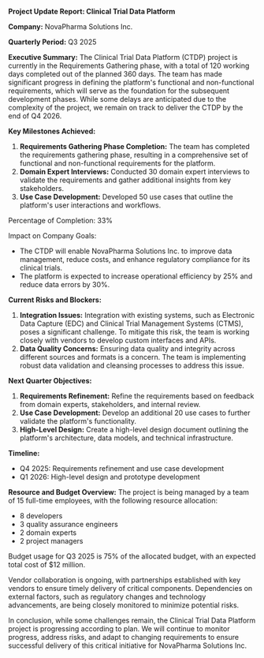 **Project Update Report: Clinical Trial Data Platform**

**Company:** NovaPharma Solutions Inc.

**Quarterly Period:** Q3 2025

**Executive Summary:**
The Clinical Trial Data Platform (CTDP) project is currently in the Requirements Gathering phase, with a total of 120 working days completed out of the planned 360 days. The team has made significant progress in defining the platform's functional and non-functional requirements, which will serve as the foundation for the subsequent development phases. While some delays are anticipated due to the complexity of the project, we remain on track to deliver the CTDP by the end of Q4 2026.

**Key Milestones Achieved:**

1. **Requirements Gathering Phase Completion:** The team has completed the requirements gathering phase, resulting in a comprehensive set of functional and non-functional requirements for the platform.
2. **Domain Expert Interviews:** Conducted 30 domain expert interviews to validate the requirements and gather additional insights from key stakeholders.
3. **Use Case Development:** Developed 50 use cases that outline the platform's user interactions and workflows.

Percentage of Completion: 33%

Impact on Company Goals:

* The CTDP will enable NovaPharma Solutions Inc. to improve data management, reduce costs, and enhance regulatory compliance for its clinical trials.
* The platform is expected to increase operational efficiency by 25% and reduce data errors by 30%.

**Current Risks and Blockers:**

1. **Integration Issues:** Integration with existing systems, such as Electronic Data Capture (EDC) and Clinical Trial Management Systems (CTMS), poses a significant challenge. To mitigate this risk, the team is working closely with vendors to develop custom interfaces and APIs.
2. **Data Quality Concerns:** Ensuring data quality and integrity across different sources and formats is a concern. The team is implementing robust data validation and cleansing processes to address this issue.

**Next Quarter Objectives:**

1. **Requirements Refinement:** Refine the requirements based on feedback from domain experts, stakeholders, and internal review.
2. **Use Case Development:** Develop an additional 20 use cases to further validate the platform's functionality.
3. **High-Level Design:** Create a high-level design document outlining the platform's architecture, data models, and technical infrastructure.

**Timeline:**

* Q4 2025: Requirements refinement and use case development
* Q1 2026: High-level design and prototype development

**Resource and Budget Overview:**
The project is being managed by a team of 15 full-time employees, with the following resource allocation:

* 8 developers
* 3 quality assurance engineers
* 2 domain experts
* 2 project managers

Budget usage for Q3 2025 is 75% of the allocated budget, with an expected total cost of $12 million.

Vendor collaboration is ongoing, with partnerships established with key vendors to ensure timely delivery of critical components. Dependencies on external factors, such as regulatory changes and technology advancements, are being closely monitored to minimize potential risks.

In conclusion, while some challenges remain, the Clinical Trial Data Platform project is progressing according to plan. We will continue to monitor progress, address risks, and adapt to changing requirements to ensure successful delivery of this critical initiative for NovaPharma Solutions Inc.